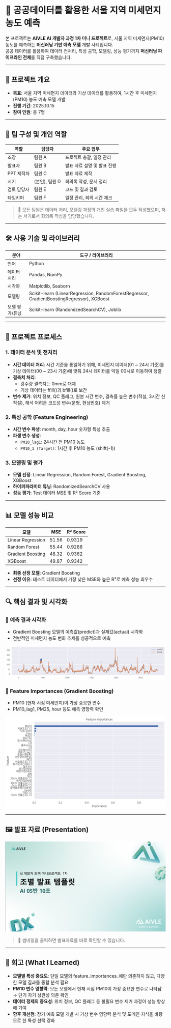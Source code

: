 # 💨 공공데이터를 활용한 서울 지역 미세먼지 농도 예측

본 프로젝트는 **AIVLE AI 개발자 과정 1차 미니 프로젝트**로, 서울 지역 미세먼지(PM10) 농도를 예측하는 **머신러닝 기반 예측 모델** 개발 사례입니다.  
공공 데이터를 활용하여 데이터 전처리, 특성 공학, 모델링, 성능 평가까지 **머신러닝 파이프라인 전체**를 직접 구축했습니다.

---

## 📌 프로젝트 개요

- **목표**: 서울 지역 미세먼지 데이터와 기상 데이터를 활용하여, 1시간 후 미세먼지(PM10) 농도 예측 모델 개발  
- **진행 기간**: 2025.10.15  
- **참여 인원**: 총 7명

---

## 👥 팀 구성 및 개인 역할

| 역할 | 담당자 | 주요 업무 |
|------|--------|-----------|
| 조장 | 팀원 A | 프로젝트 총괄, 일정 관리 |
| 발표자 | 팀원 B | 발표 자료 설명 및 발표 진행 |
| PPT 제작자 | 팀원 C | 발표 자료 제작 |
| 서기 | (본인), 팀원 D | 회의록 작성, 문서 정리 |
| 검토 담당자 | 팀원 E | 코드 및 결과 검토 |
| 타임키퍼 | 팀원 F | 일정 관리, 회의 시간 체크 |

> 🔹 모든 팀원은 데이터 처리, 모델링 과정의 개인 실습 파일을 모두 작성했으며, 저는 서기로서 회의록 작성을 담당했습니다.

---

## 🛠️ 사용 기술 및 라이브러리

| 분야 | 도구 / 라이브러리 |
|------|-----------------|
| 언어 | Python |
| 데이터 처리 | Pandas, NumPy |
| 시각화 | Matplotlib, Seaborn |
| 모델링 | Scikit-learn (LinearRegression, RandomForestRegressor, GradientBoostingRegressor), XGBoost |
| 모델 평가/튜닝 | Scikit-learn (RandomizedSearchCV), Joblib |

---

## 🧩 프로젝트 프로세스

### 1. 데이터 분석 및 전처리
- **시간 데이터 처리**: 시간 기준을 통일하기 위해, 미세먼지 데이터(01 ~ 24시 기준)를 기상 데이터(00 ~ 23시 기준)에 맞춰 24시 데이터를 익일 00시로 이동하여 정렬
- **결측치 처리**:  
  - 강수량 결측치는 0mm로 대체  
  - 기상 데이터는 ffill()과 bfill()로 보간  
- **변수 제거**: 위치 정보, QC 플래그, 원본 시간 변수, 결측률 높은 변수(적설, 3시간 신적설), 해석 어려운 코드성 변수(운형, 현상번호) 제거

### 2. 특성 공학 (Feature Engineering)
- **시간 변수 파생**: month, day, hour 숫자형 특성 추출  
- **파생 변수 생성**:  
  - `PM10_lag1`: 24시간 전 PM10 농도  
  - `PM10_1 (Target)`: 1시간 후 PM10 농도 (shift(-1))

### 3. 모델링 및 평가
- **모델 선정**: Linear Regression, Random Forest, Gradient Boosting, XGBoost  
- **하이퍼파라미터 튜닝**: RandomizedSearchCV 사용  
- **성능 평가**: Test 데이터 MSE 및 R² Score 기준

---

## 📊 모델 성능 비교

| 모델 | MSE | R² Score |
|------|-----|----------|
| Linear Regression | 51.56 | 0.9319 |
| Random Forest | 55.44 | 0.9268 |
| Gradient Boosting | 48.32 | 0.9362 |
| XGBoost | 49.87 | 0.9342 |

- **최종 선정 모델**: Gradient Boosting  
- **선정 이유**: 테스트 데이터에서 가장 낮은 MSE와 높은 R²로 예측 성능 최우수

---

## 🔍 핵심 결과 및 시각화

### 📌 예측 결과 시각화
- Gradient Boosting 모델의 예측값(predict)과 실제값(actual) 시각화  
- 전반적인 미세먼지 농도 변화 추세를 성공적으로 예측
  
![예측 결과 시각화](https://github.com/Kim-geun-woo/Air-Quality-Prediction-in-Seoul-Using-Public-Data/raw/main/images/GradientBoosting_visualization.png)

  
### 📌 Feature Importances (Gradient Boosting)
- PM10 (현재 시점 미세먼지)이 가장 중요한 변수  
- PM10_lag1, PM25, hour 등도 예측 영향력 확인
  
![Feature Importances](https://github.com/Kim-geun-woo/Air-Quality-Prediction-in-Seoul-Using-Public-Data/raw/main/images/GradientBoosting_feature_importances.png)

---

## 🖼️ 발표 자료 (Presentation)

[![발표자료 확인](https://github.com/Kim-geun-woo/Air-Quality-Prediction-in-Seoul-Using-Public-Data/raw/main/images/ppt_Air-Quality-Prediction-in-Seoul-Using-Public-Data.png)](https://github.com/Kim-geun-woo/Air-Quality-Prediction-in-Seoul-Using-Public-Data/blob/main/docs/Air-Quality-Prediction-in-Seoul-Using-Public-Data.pdf)

> 📌 썸네일을 클릭하면 발표자료를 바로 확인할 수 있습니다.

---

## 🤔 회고 (What I Learned)

- **모델별 특성 중요도**: 단일 모델의 feature_importances_에만 의존하지 않고, 다양한 모델 결과를 종합 분석 필요  
- **PM10 변수 영향력**: 모든 모델에서 현재 시점 PM10이 가장 중요한 변수로 나타남 → 단기 자기 상관성 의존 확인  
- **데이터 정제의 중요성**: 위치 정보, QC 플래그 등 불필요 변수 제거 과정이 성능 향상에 기여  
- **향후 개선점**: 장기 예측 모델 개발 시 기상 변수 영향력 분석 및 도메인 지식을 바탕으로 한 특성 선택 강화


